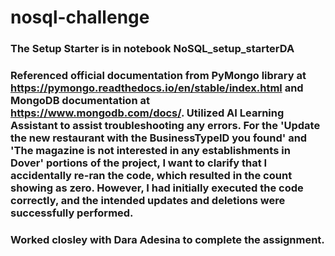 # nosql-challenge
### The Setup Starter is in notebook NoSQL_setup_starterDA

### Referenced official documentation from PyMongo library at https://pymongo.readthedocs.io/en/stable/index.html and MongoDB documentation at https://www.mongodb.com/docs/. Utilized AI Learning Assistant to assist troubleshooting any errors. For the 'Update the new restaurant with the BusinessTypeID you found' and 'The magazine is not interested in any establishments in Dover' portions of the project, I want to clarify that I accidentally re-ran the code, which resulted in the count showing as zero. However, I had initially executed the code correctly, and the intended updates and deletions were successfully performed.
### Worked closley with Dara Adesina to complete the assignment.
